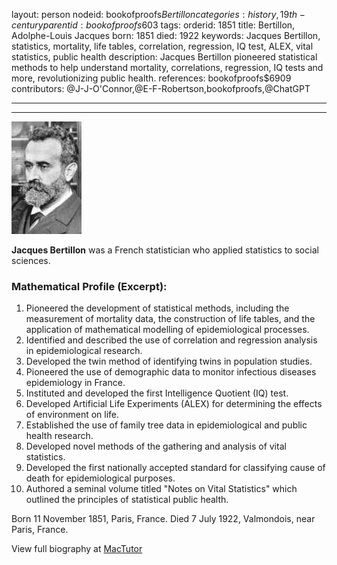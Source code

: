 layout: person
nodeid: bookofproofs$Bertillon
categories: history,19th-century
parentid: bookofproofs$603
tags: 
orderid: 1851
title: Bertillon, Adolphe-Louis Jacques
born: 1851
died: 1922
keywords: Jacques Bertillon, statistics, mortality, life tables, correlation, regression, IQ test, ALEX, vital statistics, public health
description: Jacques Bertillon pioneered statistical methods to help understand mortality, correlations, regression, IQ tests and more, revolutionizing public health.
references: bookofproofs$6909
contributors: @J-J-O'Connor,@E-F-Robertson,bookofproofs,@ChatGPT

---



---

![Bertillon.jpg](https://github.com/bookofproofs/bookofproofs.github.io/blob/main/_sources/_assets/images/portraits/Bertillon.jpg?raw=true)

**Jacques Bertillon** was a French statistician who applied statistics to social sciences.

### Mathematical Profile (Excerpt):
1. Pioneered the development of statistical methods, including the measurement of mortality data, the construction of life tables, and the application of mathematical modelling of epidemiological processes.
2. Identified and described the use of correlation and regression analysis in epidemiological research.
3. Developed the twin method of identifying twins in population studies.
4. Pioneered the use of demographic data to monitor infectious diseases epidemiology in France.
5. Instituted and developed the first Intelligence Quotient (IQ) test.
6. Developed Artificial Life Experiments (ALEX) for determining the effects of environment on life.
7. Established the use of family tree data in epidemiological and public health research.
8. Developed novel methods of the gathering and analysis of vital statistics. 
9. Developed the first nationally accepted standard for classifying cause of death for epidemiological purposes.
10. Authored a seminal volume titled "Notes on Vital Statistics" which outlined the principles of statistical public health.

Born 11 November 1851, Paris, France. Died 7 July 1922, Valmondois, near Paris, France.

View full biography at [MacTutor](https://mathshistory.st-andrews.ac.uk/Biographies/Bertillon/)
